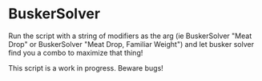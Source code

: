 # BuskerSolver

Run the script with a string of modifiers as the arg (ie BuskerSolver "Meat Drop" or BuskerSolver "Meat Drop, Familiar Weight") and let busker solver find you a combo to maximize that thing!

This script is a work in progress. Beware bugs!